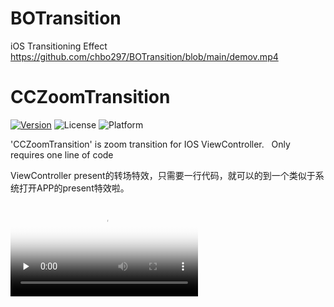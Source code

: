 # BOTransition
iOS Transitioning Effect
https://github.com/chbo297/BOTransition/blob/main/demov.mp4



# CCZoomTransition  
[![Version](https://img.shields.io/cocoapods/v/CCZoomTransition.svg?style=flat)](http://cocoapods.org/pods/CCZoomTransition)
![License](https://img.shields.io/cocoapods/l/CCZoomTransition.svg?style=flat)
![Platform](https://img.shields.io/cocoapods/p/CCZoomTransition.svg?style=flat)  
  
  
'CCZoomTransition' is zoom transition for IOS ViewController.  
Only requires one line of code  
  
  ViewController present的转场特效，只需要一行代码，就可以的到一个类似于系统打开APP的present特效啦。  
  
  
<video id="video" controls="" preload="none" poster="https://github.com/chbo297/BOTransition/blob/main/demov.jpg">
<source id="mp4" src="https://github.com/chbo297/BOTransition/blob/main/demov.mp4" type="video/mp4">
</video>
